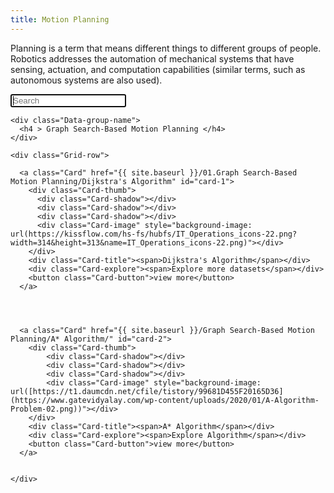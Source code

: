 ```yaml
---
title: Motion Planning 
---
```

Planning is a term that means different things to different groups of people. Robotics addresses the automation of mechanical systems that have sensing, actuation, and computation capabilities (similar terms, such as autonomous systems are also used).
   
<div class="Search-dataset">
    <form  action="{{ site.baseurl }}/search/" method="get">
      <input type="text" name="q" id="search-input" placeholder="Search" autofocus>
      <input type="submit" value="Search" style="display: none;">
    </form>
</div>

<div class="Grid ">

    <div class="Data-group-name">
      <h4 > Graph Search-Based Motion Planning </h4>
    </div>

    <div class="Grid-row">
  
      <a class="Card" href="{{ site.baseurl }}/01.Graph Search-Based Motion Planning/Dijkstra's Algorithm" id="card-1">
        <div class="Card-thumb">
          <div class="Card-shadow"></div>
          <div class="Card-shadow"></div>
          <div class="Card-shadow"></div>
          <div class="Card-image" style="background-image: url(https://kissflow.com/hs-fs/hubfs/IT_Operations_icons-22.png?width=314&height=313&name=IT_Operations_icons-22.png)"></div>
        </div>
        <div class="Card-title"><span>Dijkstra's Algorithm</span></div>
        <div class="Card-explore"><span>Explore more datasets</span></div>
        <button class="Card-button">view more</button>
      </a>

   


      <a class="Card" href="{{ site.baseurl }}/Graph Search-Based Motion Planning/A* Algorithm/" id="card-2">
        <div class="Card-thumb">
            <div class="Card-shadow"></div>
            <div class="Card-shadow"></div>
            <div class="Card-shadow"></div>
            <div class="Card-image" style="background-image: url([https://t1.daumcdn.net/cfile/tistory/99681D455F20165D36](https://www.gatevidyalay.com/wp-content/uploads/2020/01/A-Algorithm-Problem-02.png))"></div>
        </div>
        <div class="Card-title"><span>A* Algorithm</span></div>
        <div class="Card-explore"><span>Explore Algorithm</span></div>
        <button class="Card-button">view more</button>
      </a>


    </div>
